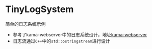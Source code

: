 # TinyLogSystem
简单的日志系统示例

* 参考了kama-webserver中的日志系统设计，地址[kama-webserver](https://github.com/youngyangyang04/kama-webserver)
* 日志流通过`C++`中的`std::ostringstream`进行设计